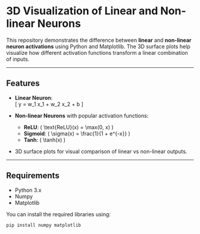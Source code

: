 # 3D Visualization of Linear and Non-linear Neurons

This repository demonstrates the difference between **linear** and **non-linear neuron activations** using Python and Matplotlib. The 3D surface plots help visualize how different activation functions transform a linear combination of inputs.

---

## Features

- **Linear Neuron**:  
  \[
  y = w_1 x_1 + w_2 x_2 + b
  \]

- **Non-linear Neurons** with popular activation functions:  
  - **ReLU**: \( \text{ReLU}(x) = \max(0, x) \)  
  - **Sigmoid**: \( \sigma(x) = \frac{1}{1 + e^{-x}} \)  
  - **Tanh**: \( \tanh(x) \)

- 3D surface plots for visual comparison of linear vs non-linear outputs.

---

## Requirements

- Python 3.x  
- Numpy  
- Matplotlib  

You can install the required libraries using:

```bash
pip install numpy matplotlib
